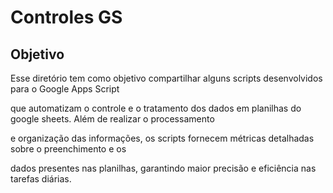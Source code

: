 # Controles GS

## Objetivo

Esse diretório tem como objetivo compartilhar alguns scripts desenvolvidos para o Google Apps Script 

que automatizam o controle e o tratamento dos dados em planilhas do google sheets. Além de realizar o processamento 

e organização das informações, os scripts fornecem métricas detalhadas sobre o preenchimento e os 

dados presentes nas planilhas, garantindo maior precisão e eficiência nas tarefas diárias.

